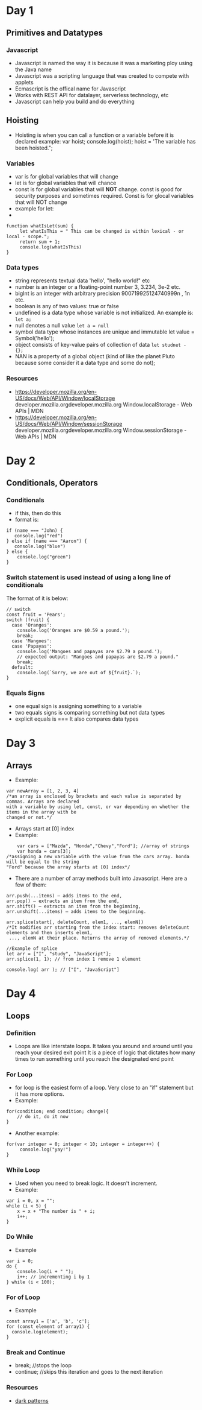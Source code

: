 # Day 1
## Primitives and Datatypes 
### Javascript 
- Javascript is named the way it is because it was a marketing ploy using the Java name 
- Javascript was a scripting language that was created to compete with applets
- Ecmascript is the offical name for Javascript
- Works with REST API for datalayer, serverless technology, etc
- Javascript can help you build and do everything 
## Hoisting 
- Hoisting is when you can call a function or a variable before it is declared
example:
var hoist;
console.log(hoist);
hoist = 'The variable has been hoisted.";
### Variables
- var is for global variables that will change
- let is for global variables that will chance
- const is for global variables that will **NOT** change. const is good for security purposes and sometimes required. Const is for glocal variables that will NOT change
- example for let:
- 
```
function whatIsLet(sum) {
     let whatIsThis = " This can be changed is within lexical - or local - scope.";
     return sum + 1;  
     console.log(whatIsThis) 
}
```
### Data types
- string represents textual data	'hello', "hello world!" etc
- number is an integer or a floating-point number	3, 3.234, 3e-2 etc.
- bigInt is an integer with arbitrary precision	900719925124740999n , 1n etc.
- boolean	is any of two values: true or false
- undefined	is a data type whose variable is not initialized. An example is:
```let a;```
- null denotes a null value	```let a = null```
- symbol data type whose instances are unique and immutable	let value = Symbol('hello');
- object consists of key-value pairs of collection of data	``let studnet - {};``
- NAN is a property of a global object (kind of like the planet Pluto because some consider it a data type and some do not);
### Resources
- https://developer.mozilla.org/en-US/docs/Web/API/Window/localStorage 
developer.mozilla.orgdeveloper.mozilla.org
Window.localStorage - Web APIs | MDN
- https://developer.mozilla.org/en-US/docs/Web/API/Window/sessionStorage
developer.mozilla.orgdeveloper.mozilla.org
Window.sessionStorage - Web APIs | MDN
# Day 2
## Conditionals, Operators
### Conditionals
- if this, then do this 
- format is:
```
if (name === "John) {
   console.log("red")
} else if (name === "Aaron") {
   console.log("blue")
} else {
    console.log("green")
}
```
### Switch statement is used instead of using a long line of conditionals
The format of it is below:
```
// switch
const fruit = 'Pears';
switch (fruit) {
  case 'Oranges':
    console.log('Oranges are $0.59 a pound.');
    break;
  case 'Mangoes':
  case 'Papayas':
    console.log('Mangoes and papayas are $2.79 a pound.');
    // expected output: "Mangoes and papayas are $2.79 a pound."
    break;
  default:
    console.log(`Sorry, we are out of ${fruit}.`);
}
```
### Equals Signs 
- one equal sign is assigning something to a variable
- two equals signs is comparing something but not data types  
- explicit equals is === 
It also compares data types

# Day 3
## Arrays
- Example: 
``` 
var newArray = [1, 2, 3, 4] 
/*an array is enclosed by brackets and each value is separated by commas. Arrays are declared 
with a variable by using let, const, or var depending on whether the items in the array with be 
changed or not.*/

```
- Arrays start at [0] index
- Example:
``` var numbers = [1,2,3,5,8]; //array of numbers
    var cars = ["Mazda", "Honda","Chevy","Ford"]; //array of strings
    var honda = cars[3]; 
/*assigning a new variable with the value from the cars array. honda will be equal to the string 
"Ford" because the array starts at [0] index*/
 ```
 - There are a number of array methods built into Javascript. Here are a few of them:
```
arr.push(...items) – adds items to the end,
arr.pop() – extracts an item from the end,
arr.shift() – extracts an item from the beginning,
arr.unshift(...items) – adds items to the beginning. 

arr.splice(start[, deleteCount, elem1, ..., elemN]) 
/*It modifies arr starting from the index start: removes deleteCount elements and then inserts elem1,
 ..., elemN at their place. Returns the array of removed elements.*/

//Example of splice
let arr = ["I", "study", "JavaScript"];
arr.splice(1, 1); // from index 1 remove 1 element

console.log( arr ); // ["I", "JavaScript"] 
```
# Day 4
## Loops 
### Definition
- Loops are like interstate loops. It takes you around and around until you reach your desired exit point
It is a piece of logic that dictates how many times to run something until you reach the designated end point 
### For Loop
- for loop is the easiest form of a loop. Very close to an "if" statement but it has more options.
- Example:
```
for(condition; end condition; change){
    // do it, do it now
}
```
- Another example:

```
for(var integer = 0; integer < 10; integer = integer++) {
     console.log("yay!")
}
```
### While Loop
- Used when you need to break logic. It doesn't increment. 
- Example:

```
var i = 0, x = "";
while (i < 5) {
    x = x + "The number is " + i;
    i++;
}
```
### Do While
- Example
```
var i = 0;
do {
    console.log(i + " ");
    i++; // incrementing i by 1  
} while (i < 100);

```
### For of Loop
- Example
```
const array1 = ['a', 'b', 'c'];
for (const element of array1) {
  console.log(element);
}

```
### Break and Continue
- break; //stops the loop
- continue; //skips this iteration and goes to the next iteration

### Resources
- [dark patterns](https://uxdesign.cc/dark-patterns-in-ux-design-7009a83b233c)
